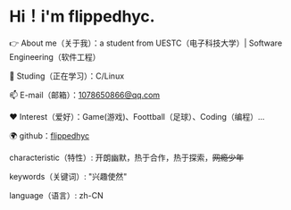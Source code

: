 # Hi！i'm flippedhyc.

👉 About me（关于我）：a student from UESTC（电子科技大学）| Software Engineering（软件工程）

🌱 Studing（正在学习）：C/Linux

📫 E-mail（邮箱）：1078650866@qq.com

❤️ Interest（爱好）：Game(游戏)、Foottball（足球）、Coding（编程）...

🌍 github：[flippedhyc](https://github.com/flippedhyc)

characteristic（特性）:  开朗幽默，热于合作，热于探索，~~网瘾少年~~

keywords（关键词）: "兴趣使然"

language（语言）: zh-CN

